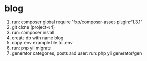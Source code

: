 # blog 
1. run: composer global require "fxp/composer-asset-plugin:^1.3.1"
2. git clone (project-url)
3. run: composer install
4. create db with name blog
5. copy .env example file to .env
6. run: php yii migrate
7. generator categories, posts and user:
    run: php yii generator/gen
    
